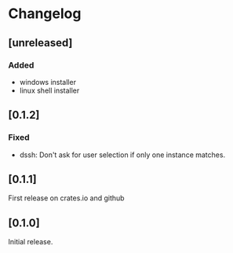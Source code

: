 # Changelog

## [unreleased]

### Added

- windows installer
- linux shell installer

## [0.1.2]

### Fixed

- dssh: Don't ask for user selection if only one instance matches.

## [0.1.1]

First release on crates.io and github

## [0.1.0]

Initial release.
